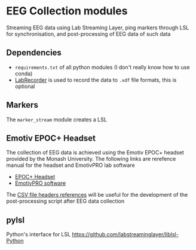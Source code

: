 # EEG Collection modules
Streaming EEG data using Lab Streaming Layer, ping markers through LSL for synchronisation, and post-processing of EEG data of such data

## Dependencies
- `requirements.txt` of all python modules (I don't really know how to use conda)
- [LabRecorder](https://github.com/labstreaminglayer/App-LabRecorder) is used to record the data to `.xdf` file formats, this is optional
  
## Markers
The `marker_stream` module creates a LSL 

## Emotiv EPOC+ Headset
The collection of EEG data is achieved using the Emotiv EPOC+ headset provided by the Monash University. The following links are rerefence manual
for the headset and EmotivPRO lab software

- [EPOC+ Headset](https://emotiv.gitbook.io/epoc-user-manual/)
- [EmotivPRO software](https://emotiv.gitbook.io/emotivpro-v3/)

The [CSV file headers references](https://emotiv.gitbook.io/emotivpro-v3/managing-your-eeg-data-recordings/exporting-an-eeg-data-recording/csv-files) will be useful for the development of the post-processing script after EEG data collection

## pylsl
Python's interface for LSL
https://github.com/labstreaminglayer/liblsl-Python